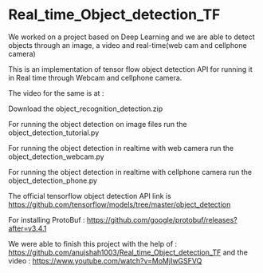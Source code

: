 # Real_time_Object_detection_TF
We worked on a project based on Deep Learning and we are able to detect objects through an image, a video and real-time(web cam and cellphone camera)

This is an implementation of tensor flow object detection API for running it in Real time through Webcam and cellphone camera.

The video for the same is at :

Download the object_recognition_detection.zip

For running the object detection on image files run the object_detection_tutorial.py

For running the object detection in realtime with web camera run the object_detection_webcam.py

For running the object detection in realtime with cellphone camera run the object_detection_phone.py

The official tensorflow object detection API link is https://github.com/tensorflow/models/tree/master/object_detection

For installing ProtoBuf : https://github.com/google/protobuf/releases?after=v3.4.1

We were able to finish this project with the help of : https://github.com/anujshah1003/Real_time_Object_detection_TF
and the video : https://www.youtube.com/watch?v=MoMjIwGSFVQ
